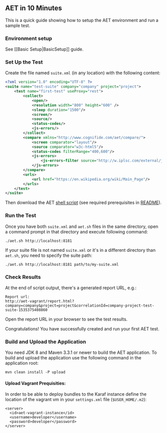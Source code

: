 ## AET in 10 Minutes

This is a quick guide showing how to setup the AET environment and run a sample test.

### Environment setup

See [[Basic Setup|BasicSetup]] guide.

### Set Up the Test

Create the file named `suite.xml` (in any location) with the following content:

```xml
<?xml version="1.0" encoding="UTF-8" ?>
<suite name="test-suite" company="company" project="project">
    <test name="first-test" useProxy="rest">
        <collect>
            <open/>
            <resolution width="800" height="600" />
            <sleep duration="1500"/>
            <screen/>
            <source/>
            <status-codes/>
            <js-errors/>
        </collect>
        <compare xmlns="http://www.cognifide.com/aet/compare/">
            <screen comparator="layout"/>
            <source comparator="w3c-html5"/>
            <status-codes filterRange="400,600"/>
            <js-errors>
                <js-errors-filter source="http://w.iplsc.com/external/jquery/jquery-1.8.3.js" line="2" />
            </js-errors>
        </compare>
        <urls>
            <url href="https://en.wikipedia.org/wiki/Main_Page"/>
        </urls>
    </test>
</suite>
```

Then download the AET [shell script](https://github.com/wttech/aet/blob/master/client/client-scripts/aet.sh)
(see required prerequisites in [README](https://github.com/wttech/aet/blob/master/client/client-scripts/README.md)).

### Run the Test

Once you have both `suite.xml` and `aet.sh` files in the same directory, open a command prompt in that directory and execute following command:
```
./aet.sh http://localhost:8181
```
If your suite file is not named `suite.xml` or it's in a different directory than `aet.sh`, you need to specify the suite path:
```
./aet.sh http://localhost:8181 path/to/my-suite.xml
```

### Check Results

At the end of script output, there's a generated report URL, e.g.:
```
Report url:
http://aet-vagrant/report.html?company=company&project=project&correlationId=company-project-test-suite-1535375408860
```
Open the report URL in your browser to see the test results.

Congratulations! You have successfully created and run your first AET test.

### Build and Upload the Application
You need JDK 8 and Maven 3.3.1 or newer to build the AET application.
To build and upload the application use the following command in the application root:
```
mvn clean install -P upload
```

#### Upload Vagrant Prequisities:
In order to be able to deploy bundles to the Karaf instance define the location of the vagrant vm in your `settings.xml` file (`$USER_HOME/.m2`):
```
<server>
  <id>aet-vagrant-instance</id>
  <username>developer</username>
  <password>developer</password>
</server>
```
